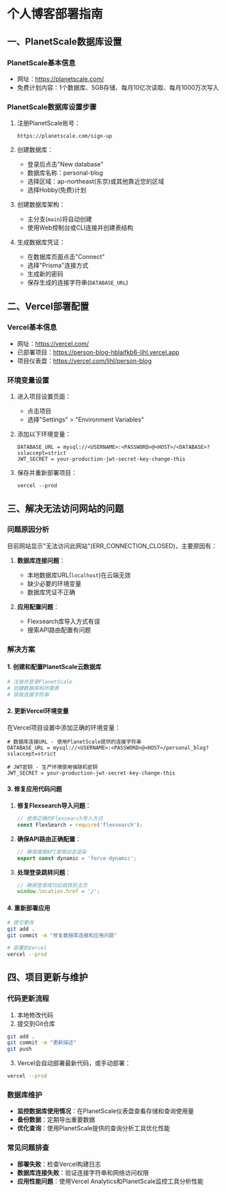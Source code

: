 # 个人博客部署指南

## 一、PlanetScale数据库设置

### PlanetScale基本信息
- 网址：https://planetscale.com/
- 免费计划内容：1个数据库、5GB存储、每月10亿次读取、每月1000万次写入

### PlanetScale数据库设置步骤
1. 注册PlanetScale账号：
   ```
   https://planetscale.com/sign-up
   ```
   
2. 创建数据库：
   - 登录后点击"New database"
   - 数据库名称：personal-blog
   - 选择区域：ap-northeast(东京)或其他靠近您的区域
   - 选择Hobby(免费)计划

3. 创建数据库架构：
   - 主分支(`main`)将自动创建
   - 使用Web控制台或CLI连接并创建表结构

4. 生成数据库凭证：
   - 在数据库页面点击"Connect"
   - 选择"Prisma"连接方式
   - 生成新的密码
   - 保存生成的连接字符串(`DATABASE_URL`)

## 二、Vercel部署配置

### Vercel基本信息
- 网址：https://vercel.com/
- 已部署项目：https://person-blog-hblaifkb6-lihl.vercel.app
- 项目仪表盘：https://vercel.com/lihl/person-blog

### 环境变量设置
1. 进入项目设置页面：
   - 点击项目
   - 选择"Settings" > "Environment Variables"

2. 添加以下环境变量：
   ```
   DATABASE_URL = mysql://<USERNAME>:<PASSWORD>@<HOST>/<DATABASE>?sslaccept=strict
   JWT_SECRET = your-production-jwt-secret-key-change-this
   ```

3. 保存并重新部署项目：
   ```
   vercel --prod
   ```

## 三、解决无法访问网站的问题

### 问题原因分析
目前网站显示"无法访问此网站"(ERR_CONNECTION_CLOSED)，主要原因有：

1. **数据库连接问题**：
   - 本地数据库URL(`localhost`)在云端无效
   - 缺少必要的环境变量
   - 数据库凭证不正确

2. **应用配置问题**：
   - Flexsearch库导入方式有误
   - 搜索API路由配置有问题

### 解决方案

#### 1. 创建和配置PlanetScale云数据库
```bash
# 注册并登录PlanetScale
# 创建数据库和所需表
# 获取连接字符串
```

#### 2. 更新Vercel环境变量
在Vercel项目设置中添加正确的环境变量：
```
# 数据库连接URL - 使用PlanetScale提供的连接字符串
DATABASE_URL = mysql://<USERNAME>:<PASSWORD>@<HOST>/personal_blog?sslaccept=strict

# JWT密钥 - 生产环境使用强随机密钥
JWT_SECRET = your-production-jwt-secret-key-change-this
```

#### 3. 修复应用代码问题
1. **修复Flexsearch导入问题**：
   ```javascript
   // 使用正确的Flexsearch导入方式
   const FlexSearch = require('flexsearch');
   ```

2. **确保API路由正确配置**：
   ```javascript
   // 确保搜索API使用动态渲染
   export const dynamic = 'force-dynamic';
   ```

3. **处理登录跳转问题**：
   ```javascript
   // 确保登录成功后跳转到主页
   window.location.href = '/';
   ```

#### 4. 重新部署应用
```bash
# 提交更改
git add .
git commit -m "修复数据库连接和应用问题"

# 部署到Vercel
vercel --prod
```

## 四、项目更新与维护

### 代码更新流程
1. 本地修改代码
2. 提交到Git仓库
```bash
git add .
git commit -m "更新描述"
git push
```

3. Vercel会自动部署最新代码，或手动部署：
```bash
vercel --prod
```

### 数据库维护
- **监控数据库使用情况**：在PlanetScale仪表盘查看存储和查询使用量
- **备份数据**：定期导出重要数据
- **优化查询**：使用PlanetScale提供的查询分析工具优化性能

### 常见问题排查
- **部署失败**：检查Vercel构建日志
- **数据库连接失败**：验证连接字符串和网络访问权限
- **应用性能问题**：使用Vercel Analytics和PlanetScale监控工具分析性能 
